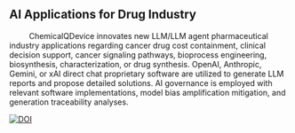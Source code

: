 ## AI Applications for Drug Industry

 
&nbsp;&nbsp;&nbsp;&nbsp;&nbsp;&nbsp;&nbsp;&nbsp; ChemicalQDevice innovates new LLM/LLM agent pharmaceutical industry applications regarding cancer drug cost containment, clinical decision support, cancer signaling pathways, bioprocess engineering, biosynthesis, characterization, or drug synthesis. OpenAI, Anthropic, Gemini, or xAI direct chat proprietary software are utilized to generate LLM reports and propose detailed solutions. AI governance is employed with relevant software implementations, model bias amplification mitigation, and generation traceability analyses.
  
 



[![DOI](https://zenodo.org/badge/DOI/10.5281/zenodo.13273141.svg)](https://doi.org/10.5281/zenodo.13273141)


